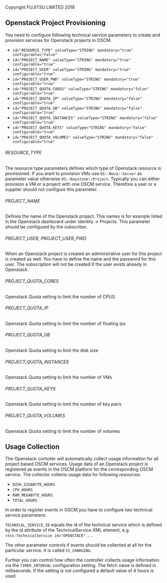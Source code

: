 Copyright FUJITSU LIMITED 2018

## Openstack Project Provisioning
You need to configure following technical service parameters to create and 
provision services for Openstack projects in OSCM.

- ```id="RESOURCE_TYPE" valueType="STRING" mandatory="true" configurable="false"```
- ```id="PROJECT_NAME" valueType="STRING" mandatory="true" configurable="true"```
- ```id="PROJECT_USER" valueType="STRING" mandatory="true" configurable="true"```
- ```id="PROJECT_USER_PWD" valueType="STRING" mandatory="true" configurable="true"```
- ```id="PROJECT_QUOTA_CORES" valueType="STRING" mandatory="false" configurable="true"```
- ```id="PROJECT_QUOTA_IP" valueType="STRING" mandatory="false" configurable="true"```
- ```id="PROJECT_QUOTA_GB" valueType="STRING" mandatory="false" configurable="true"```
- ```id="PROJECT_QUOTA_INSTANCES" valueType="STRING" mandatory="false" configurable="true"```
- ```id="PROJECT_QUOTA_KEYS" valueType="STRING" mandatory="false" configurable="true"```
- ```id="PROJECT_QUOTA_VOLUMES" valueType="STRING" mandatory="false" configurable="true"```

###### RESOURCE_TYPE
The resource type parameters defines which type of Openstack resource is provisioned. 
If you want to provision VMs use ```OS::Nova::Server``` as parameter value otherwise 
```OS::Keystone::Project```. Typically you can either provision a VM or a project with
one OSCM service. Therefore a user or a supplier should not configure this parameter.

###### PROJECT_NAME
Defines the name of the Openstack project. This names is for example listed in the Openstack
dashboard under Identity -> Projects. This parameter should be configured by the subscriber.

###### PROJECT_USER, PROJECT_USER_PWD
When an Openstack project is created an administrative user for this project is created as well.
You have to define the name and the password for this user. The subscription will not be created
if the user exists already in Openstack.

###### PROJECT_QUOTA_CORES
Openstack Quota setting to limit the number of CPUS.  

###### PROJECT_QUOTA_IP
Openstack Quota setting to limit the number of floating ips

###### PROJECT_QUOTA_GB
Openstack Quota setting to limit the disk size

###### PROJECT_QUOTA_INSTANCES
Openstack Quota setting to limit the number of VMs

###### PROJECT_QUOTA_KEYS
Openstack Quota setting to limit the number of key pairs

###### PROJECT_QUOTA_VOLUMES
Openstack Quota setting to limit the number of volumes
 
## Usage Collection
The Openstack contoller will automatically collect usage information for all project based OSCM
services. Usage data of an Openstack project is registered as events in the OSCM platform 
for the corresponding OSCM service. The collector collects usage data for following resources:
- ```DISK_GIGABYTE_HOURS```
- ```CPU_HOURS```
- ```RAM_MEGABYTE_HOURS```
- ```TOTAL_HOURS```

In order to register events in OSCM you have to configure two technical service parameters:

```TECHNICAL_SERVICE_ID``` equals the id of the technical service which is defined by the id
attribute of the TechnicalService XML element, e.g. ```<tns:TechnicalService id="OPENSTACK"...```.

The other parameter controls if events should be collected at all for the particular service.
It is called ```IS_CHARGING```.
 
Further you can control how often the controller collects usage information via the 
```TIMER_INTERVAL``` configuration setting. The fetch value is defined in milliseconds. If
the setting is not configured a default value of 4 hours is used. 
